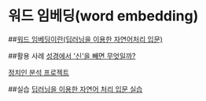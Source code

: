 # 워드 임베딩(word embedding)
  
##[워드 임베딩이란(딥러닝을 이용한 자연어처리 입문)](https://wikidocs.net/22644)

##활용 사례
[성경에서 '신'을 빼면 무엇일까?](https://n.news.naver.com/article/028/0002460199)

[정치인 분석 프로젝트](https://docs.google.com/document/d/1HhqVlCwkHVd3kc1BmbG-8-oumaslsHYW1qte2UkN-p0/edit?usp=sharing)

##실습
[딥러닝을 이용한 자연어 처리 입문 실습](https://wikidocs.net/50739)

